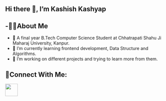 Hi there 👋, I’m Kashish Kashyap
-
-🙋‍♀️About Me
-
- 🌱 A final year B.Tech Computer Science Student at Chhatrapati Shahu Ji Maharaj University, Kanpur.
- 🌱 I’m currently learning frontend development, Data Structure and Algorithms.
- 🌱 I’m working on different projects and trying to learn more from them.

🔗Connect With Me:
-
<a href="https://www.linkedin.com/in/kashish-kashyap-64b133213/"><img src="https://cdn-icons-png.flaticon.com/128/3536/3536505.png" width="40" alt=""></a>
